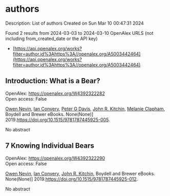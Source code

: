 # authors
Description: List of authors
Created on Sun Mar 10 00:47:31 2024

Found 2 results from 2024-03-03 to 2024-03-10
OpenAlex URLS (not including from_created_date or the API key)
- [https://api.openalex.org/works?filter=author.id%3Ahttps%3A//openalex.org/A5003442464](https://api.openalex.org/works?filter=author.id%3Ahttps%3A//openalex.org/A5003442464)

## Introduction: What is a Bear?   

OpenAlex: https://openalex.org/W4392322282    
Open access: False
    
[Owen Nevin](https://openalex.org/A5069391214), [Ian Convery](https://openalex.org/A5042179500), [Peter G Davis](https://openalex.org/A5041821959), [John R. Kitchin](https://openalex.org/A5003442464), [Melanie Clapham](https://openalex.org/A5010391869), Boydell and Brewer eBooks. None(None)] 2019.https://doi.org/10.1515/9781787445925-005.
    
No abstract    

    

## 7 Knowing Individual Bears   

OpenAlex: https://openalex.org/W4392322290    
Open access: False
    
[Owen Nevin](https://openalex.org/A5069391214), [Ian Convery](https://openalex.org/A5042179500), [John R. Kitchin](https://openalex.org/A5003442464), Boydell and Brewer eBooks. None(None)] 2019.https://doi.org/10.1515/9781787445925-012.
    
No abstract    

    
